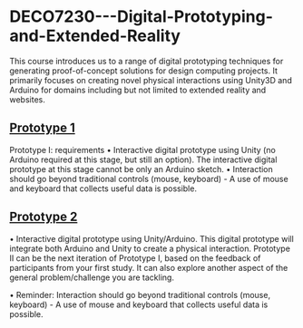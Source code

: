 # DECO7230---Digital-Prototyping-and-Extended-Reality
This course introduces us to a range of digital prototyping techniques for generating proof-of-concept solutions for design computing projects. It primarily focuses on creating novel physical interactions using Unity3D and Arduino for domains including but not limited to extended reality and websites.

## [Prototype 1](https://github.com/carriewang1/DECO7230---Digital-Prototyping-and-Extended-Reality/tree/main/Prototype%201)
Prototype I: requirements
• Interactive digital prototype using Unity (no Arduino required at this stage, but still an option). The interactive digital prototype at this stage cannot be only an Arduino sketch.
• Interaction should go beyond traditional controls (mouse, keyboard) - A use of mouse and keyboard that collects useful data is possible. 

## [Prototype 2]()
• Interactive digital prototype using Unity/Arduino. This digital prototype will integrate both Arduino and Unity to create a physical interaction. Prototype II can be the next iteration of
Prototype I, based on the feedback of participants from your first study. It can also explore another aspect of the general problem/challenge you are tackling.

• Reminder: Interaction should go beyond traditional controls (mouse, keyboard) - A use of mouse and keyboard that collects useful data is possible. 
